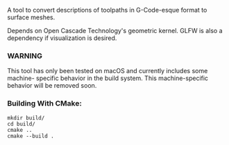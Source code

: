 A tool to convert descriptions of toolpaths in G-Code-esque format to surface
meshes.

Depends on Open Cascade Technology's geometric kernel. GLFW is also a dependency
if visualization is desired.

### WARNING

This tool has only been tested on macOS and currently includes some machine-
specific behavior in the build system. This machine-specific behavior will be
removed soon.

### Building With CMake:

```
mkdir build/
cd build/
cmake ..
cmake --build .
```
